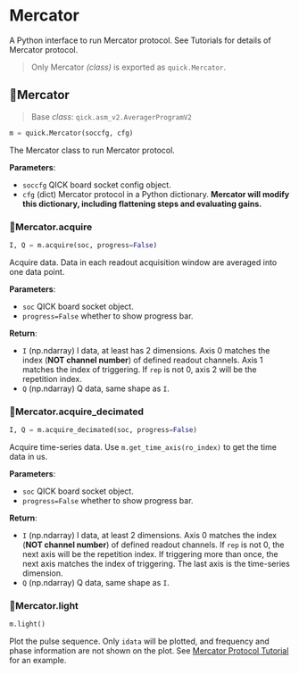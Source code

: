 # Mercator

A Python interface to run Mercator protocol. See Tutorials for details of Mercator protocol.

> Only Mercator *(class)* is exported as `quick.Mercator`.

## 🔵Mercator

> Base *class*: `qick.asm_v2.AveragerProgramV2`

```python
m = quick.Mercator(soccfg, cfg)
```

The Mercator class to run Mercator protocol.

**Parameters**:

- `soccfg` QICK board socket config object.
- `cfg` (dict) Mercator protocol in a Python dictionary. **Mercator will modify this dictionary, including flattening steps and evaluating gains.**

### 🔵Mercator.acquire

```python
I, Q = m.acquire(soc, progress=False)
```

Acquire data. Data in each readout acquisition window are averaged into one data point.

**Parameters**:

- `soc` QICK board socket object.
- `progress=False` whether to show progress bar.

**Return**:

- `I` (np.ndarray) I data, at least has 2 dimensions. Axis 0 matches the index (**NOT channel number**) of defined readout channels. Axis 1 matches the index of triggering. If `rep` is not 0, axis 2 will be the repetition index.
- `Q` (np.ndarray) Q data, same shape as `I`.

### 🔵Mercator.acquire_decimated

```python
I, Q = m.acquire_decimated(soc, progress=False)
```

Acquire time-series data. Use `m.get_time_axis(ro_index)` to get the time data in us.

**Parameters**:

- `soc` QICK board socket object.
- `progress=False` whether to show progress bar.

**Return**:

- `I` (np.ndarray) I data, at least 2 dimensions. Axis 0 matches the index (**NOT channel number**) of defined readout channels. If `rep` is not 0, the next axis will be the repetition index. If triggering more than once, the next axis matches the index of triggering. The last axis is the time-series dimension.
- `Q` (np.ndarray) Q data, same shape as `I`.

### 🔵Mercator.light

```python
m.light()
```

Plot the pulse sequence. Only `idata` will be plotted, and frequency and phase information are not shown on the plot. See [Mercator Protocol Tutorial](../../Tutorials/mercator/) for an example.
